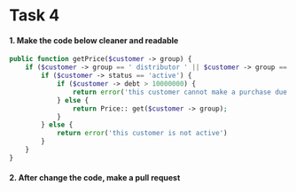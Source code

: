# Task 4

#### 1. Make the code below cleaner and readable

```php
public function getPrice($customer -> group) {
    if ($customer -> group == ' distributor ' || $customer -> group == 'general' ) {
        if ($customer -> status == 'active') {
            if ($customer -> debt > 10000000) {
                return error('this customer cannot make a purchase due to his debt over limit');
            } else {
                return Price:: get($customer -> group);
            }
        } else {
            return error('this customer is not active')
        }
    }
}
```

#### 2. After change the code, make a pull request
